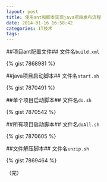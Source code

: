 ```yaml
---
layout: post
title: 使用ant和脚本实现java项目发布流程
date: 2014-01-16 16:58:42
categories: IT技术
tags:
---
```

##项目ant配置文件##
文件名`build.xml`
<!-- more -->
{% gist 7868981 %}

##java项目启动脚本##
文件名`start.sh`

{% gist 7870491 %}

##单个项目启动脚本##
文件名`do.sh`

{% gist 7870542 %}

##所有项目启动脚本##
文件名`doAll.sh`

{% gist 7870605 %}

##文件解压脚本##
文件名`unzip.sh`

{% gist 7869464 %}

（完）
